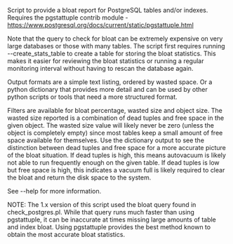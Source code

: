 Script to provide a bloat report for PostgreSQL tables and/or indexes. Requires the pgstattuple contrib module - https://www.postgresql.org/docs/current/static/pgstattuple.html

Note that the query to check for bloat can be extremely expensive on very large databases or those with many tables. The script first requires running --create_stats_table to create a table for storing the bloat statistics. This makes it easier for reviewing the bloat statistics or running a regular monitoring interval without having to rescan the database again.

Output formats are a simple text listing, ordered by wasted space. Or a python dictionary that provides more detail and can be used by other python scripts or tools that need a more structured format.

Filters are available for bloat percentage, wasted size and object size. The wasted size reported is a combination of dead tuples and free space in the given object. The wasted size value will likely never be zero (unless the object is completely empty) since most tables keep a small amount of free space available for themselves. Use the dictionary output to see the distinction between dead tuples and free space for a more accurate picture of the bloat situation. If dead tuples is high, this means autovacuum is likely not able to run frequently enough on the given table. If dead tuples is low but free space is high, this indicates a vacuum full is likely required to clear the bloat and return the disk space to the system.

See --help for more information.

NOTE: The 1.x version of this script used the bloat query found in check_postgres.pl. While that query runs much faster than using pgstattuple, it can be inaccurate at times missing large amounts of table and index bloat. Using pgstattuple provides the best method known to obtain the most accurate bloat statistics.
